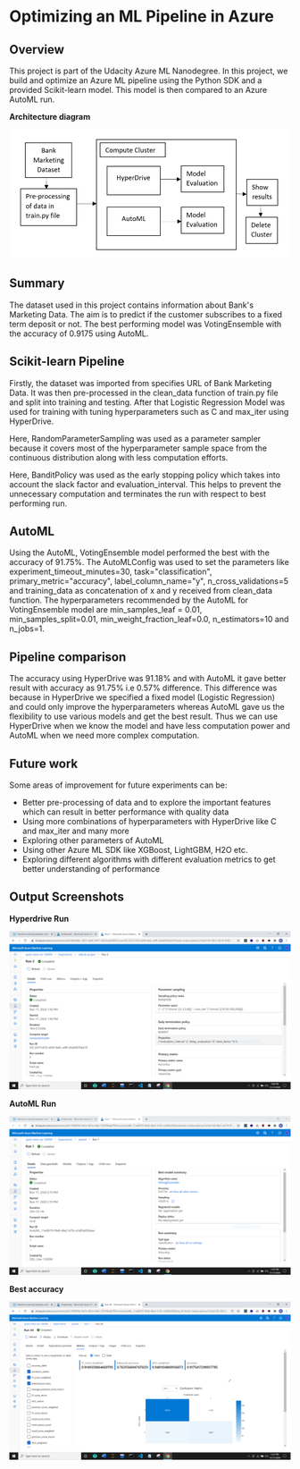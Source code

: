 # Optimizing an ML Pipeline in Azure

## Overview
This project is part of the Udacity Azure ML Nanodegree.
In this project, we build and optimize an Azure ML pipeline using the Python SDK and a provided Scikit-learn model.
This model is then compared to an Azure AutoML run.

**Architecture diagram**

<img src="Screenshots/Architecture.PNG" alt="Architecture Diagram">

## Summary
The dataset used in this project contains information about Bank's Marketing Data. The aim is to predict if the customer subscribes to a fixed term deposit or not.
The best performing model was VotingEnsemble with the accuracy of 0.9175 using AutoML.

## Scikit-learn Pipeline
Firstly, the dataset was imported from specifies URL of Bank Marketing Data. It was then pre-processed in the clean_data function of train.py file and split into training and testing. After that Logistic Regression Model was used for training with tuning hyperparameters such as C and max_iter using HyperDrive.

Here, RandomParameterSampling was used as a parameter sampler because it covers most of the hyperparameter sample space from the continuous distribution along with less computation efforts.

Here, BanditPolicy was used as the early stopping policy which takes into account the slack factor and evaluation_interval. This helps to prevent the unnecessary computation and terminates the run with respect to best performing run.

## AutoML
Using the AutoML, VotingEnsemble model performed the best with the accuracy of 91.75%. The AutoMLConfig was used to set the parameters like experiment_timeout_minutes=30, task="classification", primary_metric="accuracy", label_column_name="y", n_cross_validations=5 and training_data as concatenation of x and y received from clean_data function.
The hyperparameters recommended by the AutoML for VotingEnsemble model are min_samples_leaf = 0.01, min_samples_split=0.01, min_weight_fraction_leaf=0.0, n_estimators=10 and n_jobs=1.

## Pipeline comparison
The accuracy using HyperDrive was 91.18% and with AutoML it gave better result with accuracy as 91.75% i.e 0.57% difference. This difference was because in HyperDrive we specified a fixed model (Logistic Regression) and could only improve the hyperparameters whereas AutoML gave us the flexibility to use various models and get the best result. Thus we can use HyperDrive when we know the model and have less computation power and AutoML when we need more complex computation. 

## Future work
Some areas of improvement for future experiments can be:
- Better pre-processing of data and to explore the important features which can result in better performance with quality data
- Using more combinations of hyperparameters with HyperDrive like C and max_iter and many more
- Exploring other parameters of AutoML
- Using other Azure ML SDK like XGBoost, LightGBM, H2O etc.
- Exploring different algorithms with different evaluation metrics to get better understanding of performance

## Output Screenshots

**Hyperdrive Run**

<img src="Screenshots/HyperDrive_run.PNG" alt="HyperDrive Run">

**AutoML Run**

<img src="Screenshots/autoML_run.PNG" alt="AutoML Run">

**Best accuracy**

<img src="Screenshots/best_accuracy.PNG" alt="Best Accuracy">
